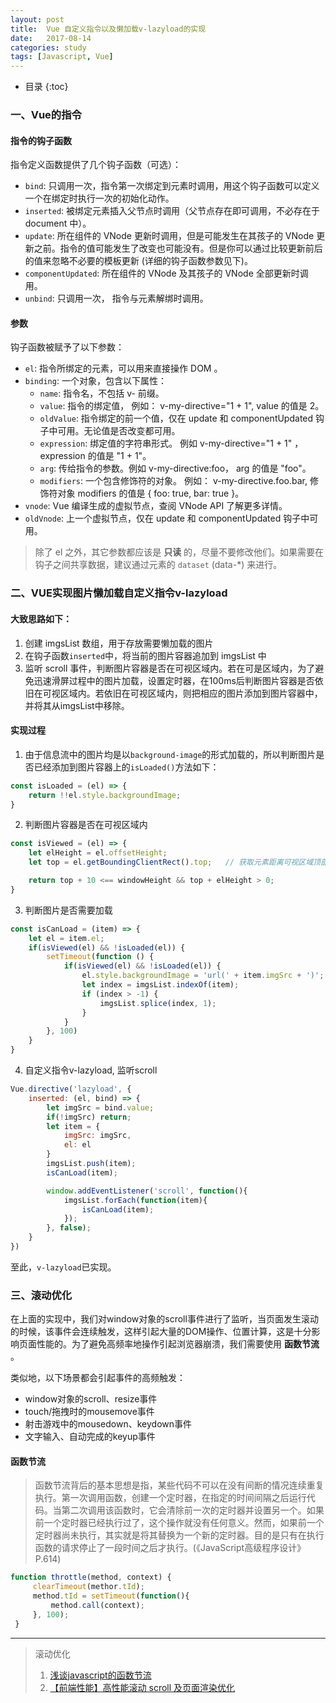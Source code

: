 ```yaml
---
layout: post
title:  Vue 自定义指令以及懒加载v-lazyload的实现
date:   2017-08-14
categories: study
tags: [Javascript, Vue]
---
```


- 目录
{:toc}

### 一、Vue的指令

#### 指令的钩子函数

指令定义函数提供了几个钩子函数（可选）：

+ `bind`: 只调用一次，指令第一次绑定到元素时调用，用这个钩子函数可以定义一个在绑定时执行一次的初始化动作。
+ `inserted`: 被绑定元素插入父节点时调用（父节点存在即可调用，不必存在于 document 中）。
+ `update`: 所在组件的 VNode 更新时调用，但是可能发生在其孩子的 VNode 更新之前。指令的值可能发生了改变也可能没有。但是你可以通过比较更新前后的值来忽略不必要的模板更新 (详细的钩子函数参数见下)。
+ `componentUpdated`: 所在组件的 VNode 及其孩子的 VNode 全部更新时调用。
+ `unbind`: 只调用一次， 指令与元素解绑时调用。

#### 参数

钩子函数被赋予了以下参数：

+ `el`: 指令所绑定的元素，可以用来直接操作 DOM 。
+ `binding`: 一个对象，包含以下属性：
    - `name`: 指令名，不包括 v- 前缀。
    - `value`: 指令的绑定值， 例如： v-my-directive="1 + 1", value 的值是 2。
    - `oldValue`: 指令绑定的前一个值，仅在 update 和 componentUpdated 钩子中可用。无论值是否改变都可用。
    - `expression`: 绑定值的字符串形式。 例如 v-my-directive="1 + 1" ， expression 的值是 "1 + 1"。
    - `arg`: 传给指令的参数。例如 v-my-directive:foo， arg 的值是 "foo"。
    - `modifiers`: 一个包含修饰符的对象。 例如： v-my-directive.foo.bar, 修饰符对象 modifiers 的值是 { foo: true, bar: true }。
+ `vnode`: Vue 编译生成的虚拟节点，查阅 VNode API 了解更多详情。
+ `oldVnode`: 上一个虚拟节点，仅在 update 和 componentUpdated 钩子中可用。

> 除了 el 之外，其它参数都应该是 __只读__ 的，尽量不要修改他们。如果需要在钩子之间共享数据，建议通过元素的 `dataset` (data-*) 来进行。

### 二、VUE实现图片懒加载自定义指令v-lazyload

#### 大致思路如下：

1. 创建 imgsList 数组，用于存放需要懒加载的图片
2. 在钩子函数`inserted`中，将当前的图片容器追加到 imgsList 中
3. 监听 scroll 事件，判断图片容器是否在可视区域内。若在可是区域内，为了避免迅速滑屏过程中的图片加载，设置定时器，在100ms后判断图片容器是否依旧在可视区域内。若依旧在可视区域内，则把相应的图片添加到图片容器中，并将其从imgsList中移除。

#### 实现过程

1) 由于信息流中的图片均是以`background-image`的形式加载的，所以判断图片是否已经添加到图片容器上的`isLoaded()`方法如下：

``` javascript
const isLoaded = (el) => {
    return !!el.style.backgroundImage;
}
```

2) 判断图片容器是否在可视区域内

``` javascript
const isViewed = (el) => {
    let elHeight = el.offsetHeight;
    let top = el.getBoundingClientRect().top;   // 获取元素距离可视区域顶部的距离

    return top + 10 <== windowHeight && top + elHeight > 0;
}
```

3) 判断图片是否需要加载

``` javascript
const isCanLoad = (item) => {
    let el = item.el;
    if(isViewed(el) && !isLoaded(el)) {
        setTimeout(function () {
            if(isViewed(el) && !isLoaded(el)) {
                el.style.backgroundImage = 'url(' + item.imgSrc + ')';
                let index = imgsList.indexOf(item);
                if (index > -1) {
                    imgsList.splice(index, 1);
                }
            }
        }, 100)
    }
}
```


4) 自定义指令v-lazyload, 监听scroll

``` javascript
Vue.directive('lazyload', {
    inserted: (el, bind) => {
        let imgSrc = bind.value;
        if(!imgSrc) return;
        let item = {
            imgSrc: imgSrc,
            el: el
        }
        imgsList.push(item);
        isCanLoad(item);

        window.addEventListener('scroll', function(){
            imgsList.forEach(function(item){
                isCanLoad(item);
            });
        }, false);
    }
})
```

至此，`v-lazyload`已实现。

### 三、滚动优化

在上面的实现中，我们对window对象的scroll事件进行了监听，当页面发生滚动的时候，该事件会连续触发，这样引起大量的DOM操作、位置计算，这是十分影响页面性能的。为了避免高频率地操作引起浏览器崩溃，我们需要使用 __函数节流__ 。


类似地，以下场景都会引起事件的高频触发：

+ window对象的scroll、resize事件
+ touch/拖拽时的mousemove事件
+ 射击游戏中的mousedown、keydown事件
+ 文字输入、自动完成的keyup事件

#### 函数节流

> 函数节流背后的基本思想是指，某些代码不可以在没有间断的情况连续重复执行。第一次调用函数，创建一个定时器，在指定的时间间隔之后运行代码。当第二次调用该函数时，它会清除前一次的定时器并设置另一个。如果前一个定时器已经执行过了，这个操作就没有任何意义。然而，如果前一个定时器尚未执行，其实就是将其替换为一个新的定时器。目的是只有在执行函数的请求停止了一段时间之后才执行。(《JavaScript高级程序设计》 P.614)

``` javascript
function throttle(method, context) {
     clearTimeout(methor.tId);
     method.tId = setTimeout(function(){
         method.call(context);
     }, 100);
 }
```

---

> 滚动优化
> 1. [浅谈javascript的函数节流](http://www.alloyteam.com/2012/11/javascript-throttle/)
> 2. [【前端性能】高性能滚动 scroll 及页面渲染优化](http://www.cnblogs.com/coco1s/p/5499469.html)
